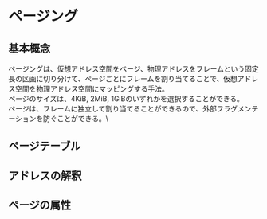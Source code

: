 # ページング

## 基本概念
ページングは、仮想アドレス空間をページ、物理アドレスをフレームという固定長の区画に切り分けて、ページごとにフレームを割り当てることで、仮想アドレス空間を物理アドレス空間にマッピングする手法。\
ページのサイズは、4KiB, 2MiB, 1GiBのいずれかを選択することができる。 \
ページは、フレームに独立して割り当てることができるので、外部フラグメンテーションを防ぐことができる。\

## ページテーブル

## アドレスの解釈

## ページの属性
